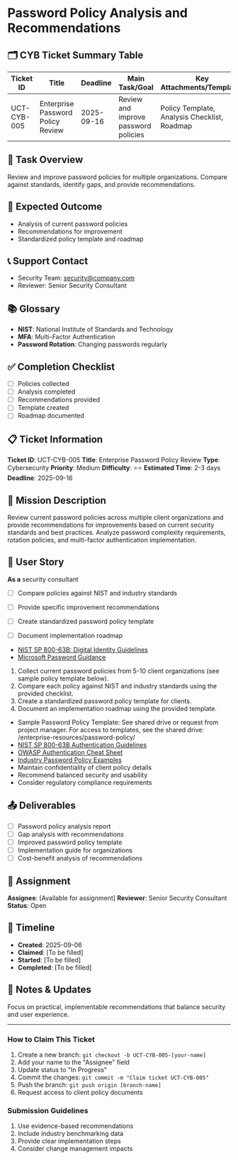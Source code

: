 # Password Policy Analysis and Recommendations

## 🗂️ CYB Ticket Summary Table

| Ticket ID   | Title                             | Deadline     | Main Task/Goal                    | Key Attachments/Templates         | Difficulty | Status   |
|-------------|-----------------------------------|--------------|------------------------------------|-----------------------------------|------------|----------|
| UCT-CYB-005 | Enterprise Password Policy Review  | 2025-09-16   | Review and improve password policies| Policy Template, Analysis Checklist, Roadmap | ⭐⭐         | Open     |

## 📝 Task Overview
Review and improve password policies for multiple organizations. Compare against standards, identify gaps, and provide recommendations.

## 🎯 Expected Outcome
- Analysis of current password policies
- Recommendations for improvement
- Standardized policy template and roadmap

## 📞 Support Contact
- Security Team: security@company.com
- Reviewer: Senior Security Consultant

## 📚 Glossary
- **NIST**: National Institute of Standards and Technology
- **MFA**: Multi-Factor Authentication
- **Password Rotation**: Changing passwords regularly

## ✅ Completion Checklist
- [ ] Policies collected
- [ ] Analysis completed
- [ ] Recommendations provided
- [ ] Template created
- [ ] Roadmap documented

## 📋 Ticket Information

**Ticket ID**: UCT-CYB-005
**Title**: Enterprise Password Policy Review
**Type**: Cybersecurity
**Priority**: Medium
**Difficulty**: ⭐⭐
**Estimated Time**: 2-3 days
**Deadline**: 2025-09-16

## 🎯 Mission Description
Review current password policies across multiple client organizations and provide recommendations for improvements based on current security standards and best practices. Analyze password complexity requirements, rotation policies, and multi-factor authentication implementation.

## 👤 User Story

**As a** security consultant
- [ ] Compare policies against NIST and industry standards
- [ ] Provide specific improvement recommendations
- [ ] Create standardized password policy template
- [ ] Document implementation roadmap


- [NIST SP 800-63B: Digital Identity Guidelines](https://pages.nist.gov/800-63-3/sp800-63b.html)
- [Microsoft Password Guidance](https://learn.microsoft.com/en-us/security/compass/password-guidance)

1. Collect current password policies from 5-10 client organizations (see sample policy template below).
2. Compare each policy against NIST and industry standards using the provided checklist.
5. Create a standardized password policy template for clients.
6. Document an implementation roadmap using the provided template.

- Sample Password Policy Template: See shared drive or request from project manager.
For access to templates, see the shared drive: /enterprise-resources/password-policy/
- [NIST SP 800-63B Authentication Guidelines](https://csrc.nist.gov/publications/detail/sp/800-63b/final)
- [OWASP Authentication Cheat Sheet](https://owasp.org/www-project-cheat-sheets/cheatsheets/Authentication_Cheat_Sheet.html)
- [Industry Password Policy Examples](various-sources)
- Maintain confidentiality of client policy details
- Recommend balanced security and usability
- Consider regulatory compliance requirements

## 📤 Deliverables

- [ ] Password policy analysis report
- [ ] Gap analysis with recommendations
- [ ] Improved password policy template
- [ ] Implementation guide for organizations
- [ ] Cost-benefit analysis of recommendations

## 👥 Assignment

**Assignee**: [Available for assignment]
**Reviewer**: Senior Security Consultant
**Status**: Open

## 📅 Timeline

- **Created**: 2025-09-06
- **Claimed**: [To be filled]
- **Started**: [To be filled]
- **Completed**: [To be filled]

## 💬 Notes & Updates

Focus on practical, implementable recommendations that balance security and user experience.

---

### How to Claim This Ticket

1. Create a new branch: `git checkout -b UCT-CYB-005-[your-name]`
2. Add your name to the "Assignee" field
3. Update status to "In Progress"
4. Commit the changes: `git commit -m "Claim ticket UCT-CYB-005"`
5. Push the branch: `git push origin [branch-name]`
6. Request access to client policy documents

### Submission Guidelines

1. Use evidence-based recommendations
2. Include industry benchmarking data
3. Provide clear implementation steps
4. Consider change management impacts

